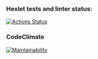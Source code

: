 ### Hexlet tests and linter status:
[![Actions Status](https://github.com/akocur/python-project-lvl1/workflows/hexlet-check/badge.svg)](https://github.com/akocur/python-project-lvl1/actions)

### CodeClimate
[![Maintainability](https://api.codeclimate.com/v1/badges/a99a88d28ad37a79dbf6/maintainability)](https://codeclimate.com/github/codeclimate/codeclimate/maintainability)